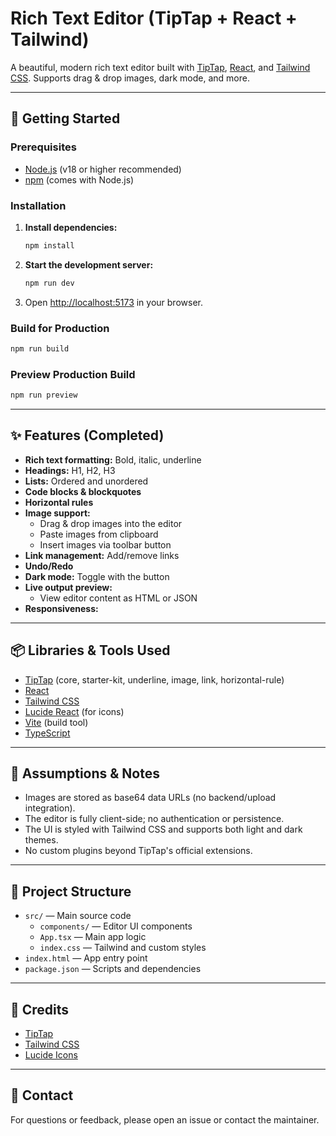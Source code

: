 # Rich Text Editor (TipTap + React + Tailwind)

A beautiful, modern rich text editor built with [TipTap](https://tiptap.dev/), [React](https://react.dev/), and [Tailwind CSS](https://tailwindcss.com/). Supports drag & drop images, dark mode, and more.

---

## 🚀 Getting Started

### Prerequisites

-   [Node.js](https://nodejs.org/) (v18 or higher recommended)
-   [npm](https://www.npmjs.com/) (comes with Node.js)

### Installation

1. **Install dependencies:**
    ```bash
    npm install
    ```
2. **Start the development server:**
    ```bash
    npm run dev
    ```
3. Open [http://localhost:5173](http://localhost:5173) in your browser.

### Build for Production

```bash
npm run build
```

### Preview Production Build

```bash
npm run preview
```

---

## ✨ Features (Completed)

-   **Rich text formatting:** Bold, italic, underline
-   **Headings:** H1, H2, H3
-   **Lists:** Ordered and unordered
-   **Code blocks & blockquotes**
-   **Horizontal rules**
-   **Image support:**
    -   Drag & drop images into the editor
    -   Paste images from clipboard
    -   Insert images via toolbar button
-   **Link management:** Add/remove links
-   **Undo/Redo**
-   **Dark mode:** Toggle with the button
-   **Live output preview:**
    -   View editor content as HTML or JSON
-   **Responsiveness:**

---

## 📦 Libraries & Tools Used

-   [TipTap](https://tiptap.dev/) (core, starter-kit, underline, image, link, horizontal-rule)
-   [React](https://react.dev/)
-   [Tailwind CSS](https://tailwindcss.com/)
-   [Lucide React](https://lucide.dev/icons/) (for icons)
-   [Vite](https://vitejs.dev/) (build tool)
-   [TypeScript](https://www.typescriptlang.org/)

---

## 📝 Assumptions & Notes

-   Images are stored as base64 data URLs (no backend/upload integration).
-   The editor is fully client-side; no authentication or persistence.
-   The UI is styled with Tailwind CSS and supports both light and dark themes.
-   No custom plugins beyond TipTap's official extensions.

---

## 📂 Project Structure

-   `src/` — Main source code
    -   `components/` — Editor UI components
    -   `App.tsx` — Main app logic
    -   `index.css` — Tailwind and custom styles
-   `index.html` — App entry point
-   `package.json` — Scripts and dependencies

---

## 🙏 Credits

-   [TipTap](https://tiptap.dev/)
-   [Tailwind CSS](https://tailwindcss.com/)
-   [Lucide Icons](https://lucide.dev/)

---

## 📧 Contact

For questions or feedback, please open an issue or contact the maintainer.

